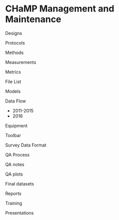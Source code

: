 # CHaMP Management and Maintenance

Designs

Protocols

Methods

Measurements

Metrics



File List

Models

Data Flow 

- 2011-2015
- 2016

Equipment

Toolbar



Survey Data Format

QA Process

QA notes

QA plots

Final datasets

Reports

Training

Presentations









 